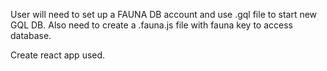 User will need to set up a FAUNA DB account and use .gql file to start new GQL DB. Also need to create a .fauna.js file with fauna key to access database.

Create react app used.
